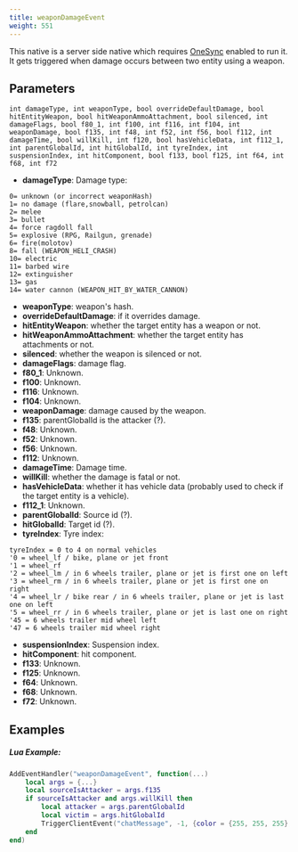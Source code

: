 ```yaml
---
title: weaponDamageEvent
weight: 551
---
```


This native is a server side native which requires [OneSync](https://forum.cfx.re/t/the-onesync-eap-and-you/165931) enabled to run it. It gets triggered when damage occurs between two entity using a weapon.

Parameters
----------

```
int damageType, int weaponType, bool overrideDefaultDamage, bool hitEntityWeapon, bool hitWeaponAmmoAttachment, bool silenced, int damageFlags, bool f80_1, int f100, int f116, int f104, int weaponDamage, bool f135, int f48, int f52, int f56, bool f112, int damageTime, bool willKill, int f120, bool hasVehicleData, int f112_1, int parentGlobalId, int hitGlobalId, int tyreIndex, int suspensionIndex, int hitComponent, bool f133, bool f125, int f64, int f68, int f72
```

- **damageType**: Damage type: 
```
0= unknown (or incorrect weaponHash)
1= no damage (flare,snowball, petrolcan)  
2= melee  
3= bullet  
4= force ragdoll fall  
5= explosive (RPG, Railgun, grenade)  
6= fire(molotov)  
8= fall (WEAPON_HELI_CRASH)  
10= electric  
11= barbed wire  
12= extinguisher  
13= gas  
14= water cannon (WEAPON_HIT_BY_WATER_CANNON)  
```
- **weaponType**: weapon's hash.
- **overrideDefaultDamage**: if it overrides damage.
- **hitEntityWeapon**: whether the target entity has a weapon or not.
- **hitWeaponAmmoAttachment**: whether the target entity has attachments or not.
- **silenced**: whether the weapon is silenced or not.
- **damageFlags**: damage flag.
- **f80_1**: Unknown.
- **f100**: Unknown.
- **f116**: Unknown.
- **f104**: Unknown.
- **weaponDamage**: damage caused by the weapon.
- **f135**: parentGlobalId is the attacker (?).
- **f48**: Unknown.
- **f52**: Unknown.
- **f56**: Unknown.
- **f112**: Unknown.
- **damageTime**: Damage time.
- **willKill**: whether the damage is fatal or not.
- **hasVehicleData**: whether it has vehicle data (probably used to check if the target entity is a vehicle).
- **f112_1**: Unknown.
- **parentGlobalId**: Source id (?).
- **hitGlobalId**: Target id (?).
- **tyreIndex**: Tyre index:
```
tyreIndex = 0 to 4 on normal vehicles  
'0 = wheel_lf / bike, plane or jet front  
'1 = wheel_rf  
'2 = wheel_lm / in 6 wheels trailer, plane or jet is first one on left  
'3 = wheel_rm / in 6 wheels trailer, plane or jet is first one on right  
'4 = wheel_lr / bike rear / in 6 wheels trailer, plane or jet is last one on left  
'5 = wheel_rr / in 6 wheels trailer, plane or jet is last one on right  
'45 = 6 wheels trailer mid wheel left  
'47 = 6 wheels trailer mid wheel right  
```
- **suspensionIndex**: Suspension index.
- **hitComponent**: hit component.
- **f133**: Unknown.
- **f125**: Unknown.
- **f64**: Unknown.
- **f68**: Unknown.
- **f72**: Unknown.


Examples
--------
##### Lua Example:
```lua
AddEventHandler("weaponDamageEvent", function(...)
	local args = {...}
	local sourceIsAttacker = args.f135
	if sourceIsAttacker and args.willKill then
		local attacker = args.parentGlobalId
		local victim = args.hitGlobalId
		TriggerClientEvent("chatMessage", -1, {color = {255, 255, 255}, args = GetPlayerName(attacker).." killed "..GetPlayerName(victim)})
	end
end)
```
